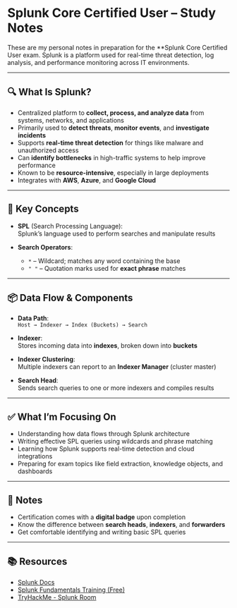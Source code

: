 # Splunk Core Certified User – Study Notes

These are my personal notes in preparation for the **Splunk Core Certified User exam. Splunk is a platform used for real-time threat detection, log analysis, and performance monitoring across IT environments.

---

## 🔍 What Is Splunk?

- Centralized platform to **collect, process, and analyze data** from systems, networks, and applications
- Primarily used to **detect threats**, **monitor events**, and **investigate incidents**
- Supports **real-time threat detection** for things like malware and unauthorized access
- Can **identify bottlenecks** in high-traffic systems to help improve performance
- Known to be **resource-intensive**, especially in large deployments
- Integrates with **AWS**, **Azure**, and **Google Cloud**

---

## 🧠 Key Concepts

- **SPL** (Search Processing Language):  
  Splunk’s language used to perform searches and manipulate results

- **Search Operators**:
  - `*` – Wildcard; matches any word containing the base
  - `" "` – Quotation marks used for **exact phrase** matches

---

## 📦 Data Flow & Components

- **Data Path**:  
  `Host → Indexer → Index (Buckets) → Search`

- **Indexer**:  
  Stores incoming data into **indexes**, broken down into **buckets**

- **Indexer Clustering**:  
  Multiple indexers can report to an **Indexer Manager** (cluster master)

- **Search Head**:  
  Sends search queries to one or more indexers and compiles results

---

## ✅ What I’m Focusing On

- Understanding how data flows through Splunk architecture
- Writing effective SPL queries using wildcards and phrase matching
- Learning how Splunk supports real-time detection and cloud integrations
- Preparing for exam topics like field extraction, knowledge objects, and dashboards

---

## 📌 Notes

- Certification comes with a **digital badge** upon completion
- Know the difference between **search heads**, **indexers**, and **forwarders**
- Get comfortable identifying and writing basic SPL queries

---

## 📚 Resources
- [Splunk Docs](https://docs.splunk.com/)
- [Splunk Fundamentals Training (Free)](https://www.splunk.com/en_us/training/free-courses/splunk-fundamentals-1.html)
- [TryHackMe - Splunk Room](https://tryhackme.com/room/splunk)
